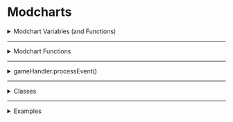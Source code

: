 # Modcharts

<details>
	
<summary>
Modchart Variables (and Functions)
</summary>
	
### flipMode : Boolean	
``
A bool which tells if it's playing Dad side.
``
	
### p1 : Character
```The opponent character.```
	
### p2 : Character
```The player character.```
	
### dad : Character
```Dad Character.```
	
### dad2 : Character
```Secondary Dad character.```
	
### bf : Character
```BF character.```
	
### bf2 : Character
```Secondary BF character.```
	
### playerObjects : Table/Dictionary
```LiveScript
    || CONTENTS ||
    Dad : Object
    BF : Object
    Dad2 : Object
    BF2 : Object
```
	
### (readOnly) defaultcamzoom : Number
```Changes the FOV of the camera by 70. Default is 1.```
	
### playerNoteOffsets : Table/Array
```Contains 'Vector2' values, which tells the Receptor offset.```
	
### opponentNoteOffsets : Table/Array
```Contains 'Vector2' values, which tells the Receptor offset.```
	
### playSound : Function (soundId : robloxAssetID, volume : Number) (default volume is 2)
```A function which plays sounds```
	
### leftStrums : Table/Array
```Contains the receptors from the left side.```
	
### rightStrums : Table/Array	
```Contains the receptors from the right side.```
	
### dadStrums : Table/Array	
```Contains the opponent receptors.```
	
### playerStrums : Table/Array
```Contains the player receptors.```
	
### allReceptors : Table/Array	
```Contains Dad and BF receptors.```
	
### .GUI : Table/Array
``Basically contains everything you can do with a imageLabel``
```LiveScript
	|| CONTENTS ||
	Rotation : Number /* variable that dictates the rotation of the receptor(s) */
```
	
### camControls : Table/Dictionary
``
Handles the camera behaviour
``
```LiveScript
	|| CONTENTS ||		
	zoom : Number
		/*
		Sets the game UI/camera zoom, depending by BehaviourType.
		This value is useless if BehaviourType is set to "Separate".
		*/
	BehaviourType : String (All,HUD,Camera,Separate)
		/*
		Changes how the zoom should work.
		Behaviour type is not used with the new system
		*/
	hudZoom : Number
		/*
		Sets the game UI zoom.
		Only effective if BehaviourType is set to "Separate".
		*/
	camZoom : Number
		/*
		Sets the camera zoom.
		Only effective if BehaviourType is set to "Separate".
		*/
	camOffset : CFrame
	StayOnCenter : Boolean
		/* Forces the camera to stay in center of the spot. */
	DisableLerp : Boolean
		/*
		Toggles whenever the zoom should slowly tween back to their original value.
		Useful if you want to make a consistent zoom mechanic.
		*/
```
	
### internalSettings : Table/Dictionary
``Settings where you can toggle certain behaviours.``
```LiveScript
|| CONTENTS ||
	autoSize : Number
		/*
		Only used to determine sprites size at start up.
		Its not recommended to edit this value.
		*/
	notesRotateWithReceptors : Boolean
		/* This sets the notes to copy the receptors rotation. */
	notesShareTransparencyWithReceptors : Boolean
		/* This sets the notes to copy the receptors transparency. (Alpha variable for clarification) */
	OpponentNoteDrain : Number
		/*
		This toggles whenever the NPC should drain the players health, if given value is a number.
		By default its set to False, which does nothing.
		*/
	useDuoSkins : Boolean
		/*
		Determines if the engine should use separate Note skins for each side.
		Not recommended to edit, although its only used once at start up.
		*/
	useBPMSyncing : Boolean
		/*
		Toggles if the engine should use the BPM syncing.
		This is added beacuse certain modcharts breaks if this is used.
		We dont know why as well.
		*/
	currentNoteSkinChange : Table | nil
		/*
		This variable is used to change the note skin as soon they spawn.
		Contains the XML, ImageLabel and a boolean in order to work.
		Not recommended to edit.
		*/
	showOnlyStrums : Boolean
		/* Unused. */
	NoteSpawnTransparency : Number
		/*
		This variable is used to change the notes transparency as soon they spawn.
		Must range from 0 to 1.
		*/
	minHealth : Number
		/* This variable determins the minimum health that health drain will go to before stopping */
```
	
### gameUI : Instance/ScreenGui
``
Game user interface.
If you want to add sprites to the UI, its recommended to add them via gameUI.realGameUI.Notes
``
	
### notes : Table/Array
``A list of all the notes that are currently being rendered.``
	
### unspawnedNotes : Table/Array
``
An array which contains unspawned notes.
Its ordered by strumTime.
``
### noteLanes : Table/Array
``
An array that contains lanes with your current rendering notes. (can be BF or Dad, only one of them)
I.E susNotesLanes[1][2]
	Should access the first lane of notes and the second rendering note.
``
### susNoteLanes : Table/Array
``
An array that contains lanes with your current rendering hold notes. (can be BF or Dad, only one of them)
I.E susNotesLanes[1][2]
	Should access the first lane of hold notes and the second rendering note.
``
### noteGroup : String
``A string which tells what noteGroup is the song currently using.``
	
### mapProps : String
``Should return the object for the map but prob won't work.``
	
### initialSpeed : Number	
``The speed of the scroll speed. This is like normal FNF but it's 0.45 times less``

### plrStats : [PlayerStats](#PlayerStatsClass)
``A table that includes the player's stats``

### HideNotes : Function (hideNotes: Boolean, side: String, hideReceptors: Boolean, speed: Number)
```A function that that just makes it a bit easier to hide the notes/receptors```

### MoveCamera : Function (position: CFrame)
```A function that simplifies the process of getting the camera from point A to point B```

### addSprite : Function (tag: String, image: String, parent: Instance)
```
A function that returns a new ImageLabel that acts as an overlay for your screen
(By default, the image will be set to not visible so please remember to set it to visible)
```

### addAnimatedSprite : Function (image: ImageLabel, visible: Boolean, parent: Instance)
```
A function that returns a Sprite that autocalibrates it's size based on 2 given inputs.
To explain, the ImageLabel you provide must have 2 attributes.
(SpriteSize) must be a Vector2 value and set the two values to the width and height of the frame (or the frameSize)
(SpriteSheetSize) must be a Vector 2 value that is set to the size of the entire speet sheet's image

With that, the function is able to produce the accurate size needed for the sprite to fit in it's frame.
(When scaling your image label, make sure the size is changed before turning it into a animated sprite)
(Also when changing the scale only use the Scale and not the offset)
```

<details>
<summary>gameHandler : Array</summary>

## Description
Contains all the functions that affect the game
## Properties
| Name : Type | Description |
|-------------|-------------|
| changeIcon : function(name: string, side: boolean (false=dad, true=bf) | Changes the icon for the selected side |
| changeAnimation : function(name: string, player: Object, speed: number, looped: boolean, force, boolean) | Changes player's animation but doesn't change appearance |
| flash : function(hex: string, speed: number, int: number (intial transparency) | Utilizes a frame that covers the size of the screen to tween its transparency to from the initial value to 1 (which is completely transparent). |
| processEvent : function(event : string, value1 : any, value2 : any, ...) | Runs an event through a processer that goes through all the known events and sends a signal to the EventTrigger if it is not already defined. For a list of all the events go to [Events](Events.md) |
| setProperty : function(varName : string, value : any) | A function used to change the values of specific variables (that can't be accessed otherwise)<br> Options for "varName":<br>'defaultCamZoom', 'camGame.zoom', 'camZooming', 'songLength'|
| getSongName : function(SongData: ModuleScript) | returns the name of the song from a modulescript (the chart data basically) |
| closeScript : function(name : string) | Used to disable modcharts from running during a song (the name will be something like "modchart.lua") |
| receptChangeSkin : function(Receptor : integer, NoteSkinLabel : ImageLabel, XML : ModuleScript) | Changes the skin of the receptors |
| ChangeNoteSkin : function(noteSkinName : string, boolSide : boolean (false=dad, true=bf), force : boolean, mania : integer) | Changes the note skin (as well as the receptors) |
| Kill : function | This just kills the player (make sure to check if the player has death enabled in settings before using it) |
| settings : Array | Contains a list of all the player's settings |
| PlayerObjects : [Character](#CharacterClass)[] | Contains a list of characters playing the song ("BF", "Dad", "BF2", "Dad2") |
| PositioningParts : Array | Contains a list of all the parts needed for setting up and handling the stage<br><br>Left: Instance<br>Right: Instance<br>Left2: Instance<br>Right2: Instance<br>Camera: Instance<br>isPlayer: Player[]<br>Spot: Instance (it's the boombox)|
| PlayerStats : [PlayerStats](#PlayerStatsClass) | Contains a list of all the player's stats |
</details>

</details>

---

<details>
<summary>Modchart Functions</summary>
	
### Return Functions are vital for modcharts to work and are called at specific times.
	
- "preInit = function(gameUI : Frame, module : table)"
	
```
This function is played before the song has started loadin
```
	
- "init = function()"
	
```
This function is played when the song is loading
```
	
- "preStart = function()"
	
```
Runs when the countdown starts
```
	
- "Start = function()"
	
```
Runs when the song starts
```
	
- "P1NoteHit = function(noteType : string, noteData : number, note : table)"
	
```
Runs when the player hits a note
```
	
- "P2NoteHit = function(noteType : string, noteData : number)"
	
```
Runs when the opponent hits a note, this includes other players
```
	
- "Update = function(deltaTime : number)"
	
```
Runs whenever a frame is rendered
```
	
- "StepHit = function(curStep : integer)"
	
```
Runs when a step is hit
```
	
- "BeatHit = function(curBeat : integer)"
	
```
Runs when a beat is hit
```
	
- "sectionChange = function(currentSection : [Section](#SectionClass))"

```
Runs when a section changes
```
	
- "EventTrigger = function(name : string, value1 : any, value2 : any, ...)"
	
```
Runs when an event is played, even when an event is called from a modchart.
```
	
</details>

---

<details>
<summary>gameHandler.processEvent()</summary>
	
```LiveScript
/*
|| MORE IN DEPTH IN THE EVENTS API ||

This function will be used whenever you want to process an event.
Any time "processEvent()" is used the "EventTrigger()" event is played inside the modchart.
*/
```

  - "set camera zoom"
	
```LiveScript
value1 : Number
	# Sets the cameraZoom to value1
value2 : Number
	# Sets the hudZoom to value2
```
	
  - "tween camera zoom"
	
```LiveScript
value1 : Number
	# Target camera zoom
value2 : Number
	# Length of the tween
value3 : EasingStyle
	# Sets the style of the tween
value4 : EasingDirection
	# Sets the type of tween. (In, Out, InOut)
```
	
  - "add camera zoom"
	
```LiveScript
# This event only plays when the "CameraZooms" settings is true and hudZoom is less than 1.4.
	value1 : Number
		# Changes the hudZoom by this number
	value2 : Number
		# Changes the cameraZoom by this number
```
	
  - "camera follow pos"
	
```LiveScript
# Changes the camera offset to the defined position.
	value1 : Number
		# The x value of the offset
	value2 : Number
		# The y value of the offset
```
	
  - "set cam speed"
	
```LiveScript
# Cam Speed controls how fast the camera moves from position to position.
	value1 : Number
		# Sets the camSpeed to this value
```
  - "camera flash"  
```LiveScript
# This event only plays when the "distractions" setting is true
	value1 : Number
		# Controls the speed of the flash
	value2 : string # Hex value
		# Controls the color of the flash
```
	
  - "screen shake"
	
```LiveScript
This event shakes the screen but can also shake the UI
	value1 : Number | String # ("10, 0.1")
		/*
		When it is a number it controls the duration of the screen shake.
        	When it is a string separated by a comma the first number controls the
        	duration of the UI shake and the second controls the intensity.
		*/
	value2 : Number | String # ("10, 0.1")
		/*
		When it is a number, it controls the intensity of the screen shake.
        	When it is string separated by a comma, the first number controls the duration of the UI shake and the second number controls the intensity.
		*/
```
	
  - "hey!"
	
```LiveScript
# Plays the "hey" animation for either boyfriend, girlfriend, or dad however, only boyfriend works at the moment.
	value1 : String
		# Name of the character to dance.
```
	
  - "lane modifier"  
	
```LiveScript
# Changes the scroll speed of a arrows in a specific lane.
	value1 : Number
		# The value is the lane. Usually there are 8 lanes
	value2 : Number
		# The value is the speed the scroll speed changes to
```
	
  - "change scroll speed"

```LiveScript
# This event only plays when the setting "ForceSpeed" is false.
	value1 : Number
		# The speed the scroll speed will change to. (Speed Multiplier that is not actuall scroll speed)
	value2 : Number
		# How quick in seconds that the scroll speed will change to it's new value.
```

</details>

---

<details>
<summary>Classes</summary>

<br>
<details>
<summary name="CharacterClass">Character</summary>

## Description
A class that contains all the necessary info to animate a player model.
## Properties
| Name : Type | Description |
|-------------|-------------|
| BeatDancer : boolean | Beat dancers are characters that have 2 different idle animations that play back and forth |
| Obj : Instance | The actual rig of the character, which includes all the parts to the model. (This gets changed everytime the rig is changed) |
| EventHandler : LocalScript | Just the animator script of the player (do not ever change this value) |
| IsPlayer : boolean | A value that determines if the character is controlled by a player or not |
| Name : string | It is just the name of player who the animation is parent under. Could be used for modcharts |
| Animator : Instance | Do not change this value |
| (readOnly) StartCFrame : CFrame | This is just for the starting CFrame of the character, but changing it after the character is made does nothing |
| Animations : Array | A table that contains all of the animations that the Character has loaded |
| Microphone : nil | DEPRECATED |
| (readOnly) CurrPlaying : string | The name of the currently playing animation |
| (readOnly) Holding : boolean | Whether or not the animation is continuously playing |
| (readOnly) HoldTimer : number | How long the animation will play for |
| (readOnly) AnimPlaying : boolean | Whether or not there is an animation playing currently |
| (readOnly) AnimName : string | The name of the animation set |

</details>

<details>
<summary name="SectionClass">Section</summary>

## Description
A class that stores specific information about a section. Such as if the camera focuses on BF or Dad, the notes, the length, and the type of section.
## Properties
| Name : Type | Description |
|-------------|-------------|
| mustHitSection : boolean | Value is true if the section is focused on BF and false if it is focused on Dad. |
| typeOfSection : number | Determines the amount of beats per section, Default: 4 |
| lengthInSteps : number | Determines the length in steps that section is, Default: 16 |
| sectionNotes : Note[] | Includes a list of notes for the current section |
</details>

<details>
<summary name="PlayerStatsClass">PlayerStats</summary>

## Description
A class that includes the stats of the player (score, health, etc.)
## Properties
| Name : Type | Description |
|-------------|-------------|
| Health : number | The current health of the player, default: 1 |
| DrainRate : number | The speed in seconds that health will drain |
| MaxHealth : number | The maximum health of the player, default: 2 |
| Score : number | The score of the player |
</details>
</details>

---

<details>
<summary>Examples</summary>

```lua
--!nolint UnknownGlobal
--!nolint UninitializedLocal
--local Conductor = require(game.ReplicatedStorage.Modules.Conductor) -- This doesn't need to be defined unless you need to know the stepCrochet or BPM and what not
--local timer = 0; -- If this is unused then get rid of it.
return {
	-- This function is played after the countdown.
	Start = function()
		gameHandler.processEvent("change scroll speed", 1.15, 2)
		-- Changes the scroll speed to 1.15x the song's scroll speed over the course of 2 seconds.
	end,
	
	-- This function played whenever an event is processed
	EventTrigger = function(name, value1, value2, ...)
		if name == "mycustomevent" then -- The name is always in lowercase
			-- Lets just say that value1 is the x and value2 is the y.
			for i = 1, #allReceptors do -- Iterates through all of the receptors, usually there are 8.
				allReceptors[i]:SetPosition(value1 + (i * 10), value2) -- Sets the x and y values of the receptor.
			end
		end
	end,
}
```
	
</details>
